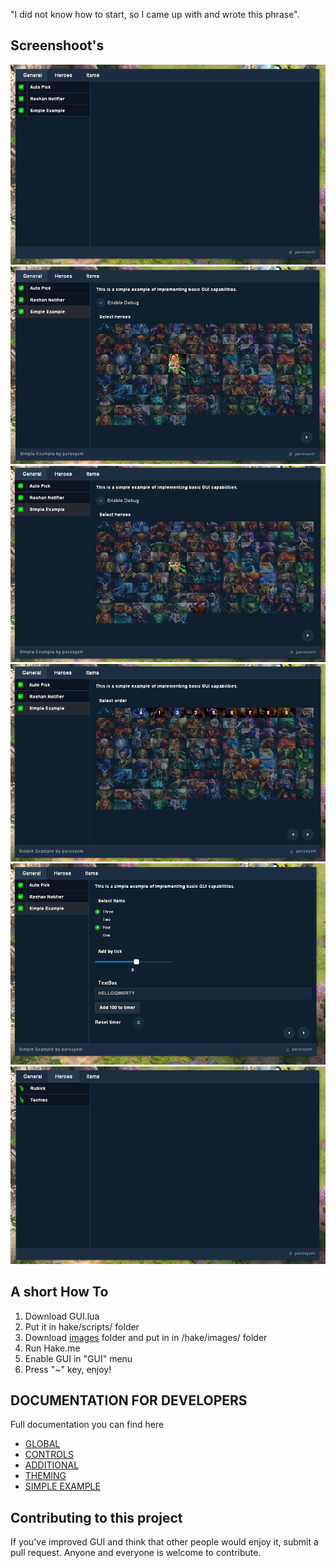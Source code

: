 "I did not know how to start, so I came up with and wrote this phrase".
## Screenshoot's

![main01](./Screenshots/1.png)
![main02](./Screenshots/2.png)
![main03](./Screenshots/3.png)
![main04](./Screenshots/4.png)
![main05](./Screenshots/5.png)
![main06](./Screenshots/6.png)

## A short How To

1. Download GUI.lua
2. Put it in hake/scripts/ folder
3. Download [images](./images/) folder and put in in /hake/images/ folder
4. Run Hake.me
5. Enable GUI in "GUI" menu
6. Press "~" key, enjoy!

## DOCUMENTATION FOR DEVELOPERS

Full documentation you can find here

- [GLOBAL](https://github.com/paroxysmofhappiness/GUI/wiki/GLOBAL)
- [CONTROLS](https://github.com/paroxysmofhappiness/GUI/wiki/CONTROLS)
- [ADDITIONAL](https://github.com/paroxysmofhappiness/GUI/wiki/ADDITIONAL)
- [THEMING](https://github.com/paroxysmofhappiness/GUI/wiki/THEMING)
- [SIMPLE EXAMPLE](https://github.com/paroxysmofhappiness/GUI/wiki/SIMPLE-EXAMPLE)

## Contributing to this project

If you've improved GUI and think that other people would enjoy it, submit a pull request. Anyone and everyone is welcome to contribute.
